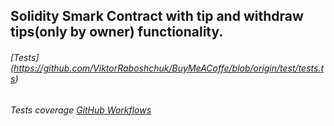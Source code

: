 ## Solidity Smark Contract with tip and withdraw tips(only by owner) functionality.

###### [Tests] (https://github.com/ViktorRaboshchuk/BuyMeACoffe/blob/origin/test/tests.ts)

###### Tests coverage [GitHub Workflows](https://github.com/ViktorRaboshchuk/BuyMeACoffe/actions/runs/4314651923/jobs/7527960207)
